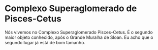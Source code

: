 # Complexo Superaglomerado de Pisces-Cetus

Nós vivemos no Complexo Superaglomerado Pisces-Cetus. É o segundo maior objeto
conhecido, após o Grande Muralha de Sloan. Eu acho que o segundo lugar já está
de bom tamanho.
